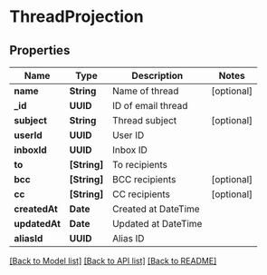 # ThreadProjection

## Properties
Name | Type | Description | Notes
------------ | ------------- | ------------- | -------------
**name** | **String** | Name of thread | [optional] 
**_id** | **UUID** | ID of email thread | 
**subject** | **String** | Thread subject | [optional] 
**userId** | **UUID** | User ID | 
**inboxId** | **UUID** | Inbox ID | 
**to** | **[String]** | To recipients | 
**bcc** | **[String]** | BCC recipients | [optional] 
**cc** | **[String]** | CC recipients | [optional] 
**createdAt** | **Date** | Created at DateTime | 
**updatedAt** | **Date** | Updated at DateTime | 
**aliasId** | **UUID** | Alias ID | 

[[Back to Model list]](../README#documentation-for-models) [[Back to API list]](../README#documentation-for-api-endpoints) [[Back to README]](../README)


